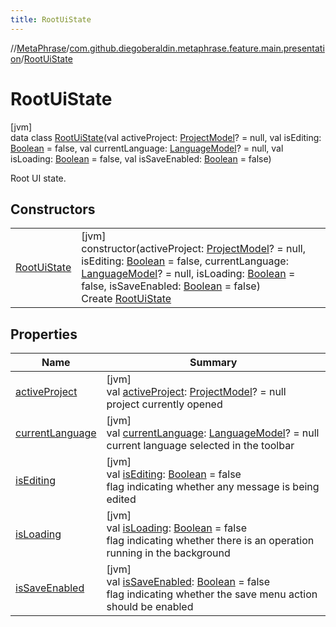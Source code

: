```yaml
---
title: RootUiState
---
```

//[MetaPhrase](../../../index.html)/[com.github.diegoberaldin.metaphrase.feature.main.presentation](../index.html)/[RootUiState](index.html)



# RootUiState



[jvm]\
data class [RootUiState](index.html)(val activeProject: [ProjectModel](../../com.github.diegoberaldin.metaphrase.domain.project.data/-project-model/index.html)? = null, val isEditing: [Boolean](https://kotlinlang.org/api/latest/jvm/stdlib/kotlin/-boolean/index.html) = false, val currentLanguage: [LanguageModel](../../com.github.diegoberaldin.metaphrase.domain.language.data/-language-model/index.html)? = null, val isLoading: [Boolean](https://kotlinlang.org/api/latest/jvm/stdlib/kotlin/-boolean/index.html) = false, val isSaveEnabled: [Boolean](https://kotlinlang.org/api/latest/jvm/stdlib/kotlin/-boolean/index.html) = false)

Root UI state.



## Constructors


| | |
|---|---|
| [RootUiState](-root-ui-state.html) | [jvm]<br>constructor(activeProject: [ProjectModel](../../com.github.diegoberaldin.metaphrase.domain.project.data/-project-model/index.html)? = null, isEditing: [Boolean](https://kotlinlang.org/api/latest/jvm/stdlib/kotlin/-boolean/index.html) = false, currentLanguage: [LanguageModel](../../com.github.diegoberaldin.metaphrase.domain.language.data/-language-model/index.html)? = null, isLoading: [Boolean](https://kotlinlang.org/api/latest/jvm/stdlib/kotlin/-boolean/index.html) = false, isSaveEnabled: [Boolean](https://kotlinlang.org/api/latest/jvm/stdlib/kotlin/-boolean/index.html) = false)<br>Create [RootUiState](index.html) |


## Properties


| Name | Summary |
|---|---|
| [activeProject](active-project.html) | [jvm]<br>val [activeProject](active-project.html): [ProjectModel](../../com.github.diegoberaldin.metaphrase.domain.project.data/-project-model/index.html)? = null<br>project currently opened |
| [currentLanguage](current-language.html) | [jvm]<br>val [currentLanguage](current-language.html): [LanguageModel](../../com.github.diegoberaldin.metaphrase.domain.language.data/-language-model/index.html)? = null<br>current language selected in the toolbar |
| [isEditing](is-editing.html) | [jvm]<br>val [isEditing](is-editing.html): [Boolean](https://kotlinlang.org/api/latest/jvm/stdlib/kotlin/-boolean/index.html) = false<br>flag indicating whether any message is being edited |
| [isLoading](is-loading.html) | [jvm]<br>val [isLoading](is-loading.html): [Boolean](https://kotlinlang.org/api/latest/jvm/stdlib/kotlin/-boolean/index.html) = false<br>flag indicating whether there is an operation running in the background |
| [isSaveEnabled](is-save-enabled.html) | [jvm]<br>val [isSaveEnabled](is-save-enabled.html): [Boolean](https://kotlinlang.org/api/latest/jvm/stdlib/kotlin/-boolean/index.html) = false<br>flag indicating whether the save menu action should be enabled |

